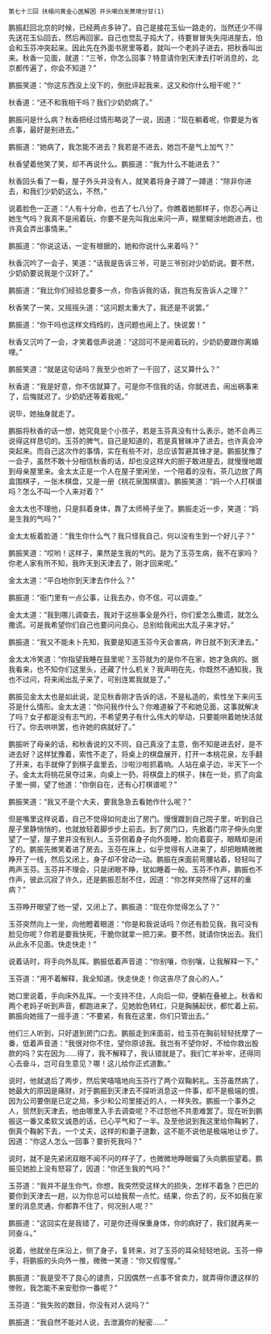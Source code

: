     第七十三回 扶榻问黄金心医解困 并头嘲白发蔗境分甘(1) 

   鹏振赶回北京的时候，已经两点多钟了。自己是接花玉仙一路走的，当然还少不得先送花玉仙回去，然后再回家。自己也觉乱子捣大了，待要冒冒失失闯进屋去，怕会和玉芬冲突起来。因此先在外面书房里等着，就叫一个老妈子进去，把秋香叫出来。秋香一见面，就道：“三爷，你怎么回事？特意请你到天津去打听消息的，北京都传遍了，你会不知道？”

   鹏振笑道：“你这东西没上没下的，倒批评起我来，这又和你什么相干呢？”

   秋香道：“还不和我相干吗？我们少奶奶病了。”

   鹏振问是什么病？秋香把经过情形略说了一说，因道：“现在躺着呢，你要是为省点事，最好是别进去。”

   鹏振道：“她病了，我怎能不进去？我若是不进去，她岂不是气上加气？”

   秋香望着他笑了笑，却不再说什么。鹏振道：“我为什么不能进去？”

   秋香回头看了一看，屋子外头并没有人，就笑着将身子蹲了一蹲道：“除非你进去，和我们少奶奶这么，不然，”

   说着脸色一正道：“人有十分命，也去了七八分了。你瞧着她那样子，你忍心再让她生气吗？我真不是闹着玩，你要不是先叫我出来问一声，糊里糊涂地跑进去，也许真会弄出事情来。”

   鹏振道：“你说这话，一定有根据的，她和你说什么来着吗？”

   秋香沉吟了一会子，笑道：“话我是告诉三爷，可是三爷别对少奶奶说。要不然，少奶奶要说我是个汉奸了。”

   鹏振道：“我比你们经验总要多一点，你告诉我的话，我岂有反告诉人之理？”

   秋香笑了一笑，又摇摇头道：“这问题太重大了，我还是不说罢。”

   鹏振道：“你干吗也这样文绉绉的，连问题也闹上了。快说罢！”

   秋香又沉吟了一会，才笑着低声说道：“这回可不是闹着玩的，少奶奶要跟你离婚哩。”

   鹏振笑道：“就是这句话吗？我至少也听了一千回了，这又算什么？”

   秋香道：“我是好意，你不信就算了。可是你不信我的话，你就进去，闹出祸事来了，后悔就迟了。少奶奶还等着我呢。”

   说毕，她抽身就走了。

   鹏振将秋香的话一想，她究竟是个小孩子，若是玉芬真没有什么表示，她不会再三说得这样恳切的。玉芬的脾气，自己是知道的，若是真冒昧冲了进去，也许真会冲突起来。而自己这次作的事情，实在有些不对，总应该暂避其锋才是。鹏振犹豫了一会子，虽然不敢十分相信秋香的话，却也没这样大的胆子敢进屋去，就慢慢地踱到母亲屋里来。金太太正是一个人在屋子里闲坐，一个陪着的没有。茶几边放了两盒围棋子，一张木棋盘，又是一册《桃花泉围棋谱》。鹏振笑道：“妈一个人打棋谱吗？怎么不叫一个人来对着？”

   金太太也不理他，只是斜着身体，靠了太师椅子坐了。鹏振走近一步，笑道：“妈是生我的气吗？”

   金太太板着脸道：“我生你什么气？我只怪我自己，何以没有生到一个好儿子？”

   鹏振笑道：“哎哟！这样子，果然是生我的气的。是为了玉芬生病，我不在家吗？你老人家有所不知，我昨天到天津去了，刚才回来呢。”

   金太太道：“平白地你到天津去作什么？”

   鹏振道：“衙门里有一点公事，让我去办，你不信，可以调查。”

   金太太道：“我到哪儿调查去，我对于这些事全是外行，你们爱怎么撒谎，就怎么撒谎。可是我希望你们自己也要问问良心，总别给我闹出大乱子来才好。”

   鹏振道：“我又不能未卜先知，我要是知道玉芬今天会害病，昨日就不到天津去。”

   金太太冷笑道：“你指望我睡在鼓里呢？玉芬就为的是你不在家，她才急病的。据我看来，也不知你们这里头，还藏了什么机关？我声明在先，你既然不通知我，我也不过问，将来闹出乱子来了，可别连累我就是了。”

   鹏振见金太太也是如此说，足见秋香刚才告诉的话，不是私造的，索性坐下来问玉芬是什么情形。金太太道：“你问我作什么？你难道躲了不和她见面，这事就解决了吗？女子都是没有志气的，不希望男子有什么伟大的举动，只要能哄着她快活就行了。你去哄哄罢，也许她的病就好了。”

   鹏振听了母亲的话，和秋香说的又不同，自己真没了主意，倒不知是进去好，是不进去好？这样犹豫着，索性不走了，将桌上的棋盘展开，打开一本桃花泉，左手翻了开来，右手就伸了到棋子盒里去，沙啦沙啦抓着响。人站在桌子边，半天下一个子。金太太将桃花泉夺过来，向桌上一扔，将棋盘上的棋子，抹在一处，抓了向盒子里一掷，望了他道：“你倒自在，还有心打棋谱呢？”

   鹏振笑道：“我又不是个大夫，要我急急去看她作什么呢？”

   但是嘴里这样说着，自己不觉得如何走出了房门。慢慢踱到自己院子里，听到自己屋子里静悄悄的，也就放轻着脚步步上前去。到了房门口，先掀着门帘子伸头向里望了一望，屋子里并没有别人。玉芬侧着身子向外面睡，脸向着窗子，眼睛却是闭了的。鹏振先微笑着进了房去。玉芬在床上，似乎觉得有人进来了，却把眼睛微微睁开了一线，然后又闭上，身子却不曾动一动。鹏振在床面前弯腰站着，轻轻叫了两声玉芬。玉芬并不理会，只是闭眼不睁，犹如睡着一般。玉芬不作声，鹏振也不作声，彼此沉寂了许久，还是鹏振忍耐不住，因道：“你怎样突然得了这样的重病？”

   玉芬睁开眼望了他一望，又闭上了。鹏振道：“现在你觉得怎么了？”

   玉芬突然向上一坐，向他瞪着眼道：“你是和我说话吗？你还有脸见我，我可没有脸见你呢？你若是要我快死，干脆你就拿一把刀来。要不然，就请你快出去。我们从此永不见面。快走快走！”

   说着话时，将手向外乱挥。鹏振低着声音道：“你别嚷，你别嚷，让我解释一下。”

   玉芬道：“用不着解释，我全知道。快走快走！你这丧尽了良心的人。”

   她口里说着，手向床外乱挥。一个支持不住，人向后一仰，便躺在叠被上。秋香和两个老妈子听到声音，都跑进来了，见她脸色转红，只是胸脯起伏，都忙着上前。鹏振向她摇了一摇手道：“不要紧，有我在这里，你们只管出去。”

   他们三人听到，只好退到房门口去。鹏振走到床面前，给玉芬在胸前轻轻抚摩了一番，低着声音道：“我很对你不住，望你原谅我。我岂有不望你好，不给你救出股款的吗？实在因为……得了，我不解释了，我认错就是了。我们亡羊补牢，还得同心去奋斗，岂可自生意见？哪！这儿给你正式道歉。”

   说时，他就退后了两步，然后笑嘻嘻地向玉芬行了两个双鞠躬礼。玉芬虽然病了，她最大的原因是痛财，对于鹏振到天津去不探听消息这一件事，却不是极端的恨，因为公司要倒是已定之局，多少和公司里接近的人，一样失败。鹏振一个事外之人，贸然到天津去，他由哪里入手去调查呢？不过怨他不共患难罢了。现在听到鹏振这一番又柔软又诚恳的话，已心平气和了一半。及至他说到我这里给你鞠躬了，倒真个鞠躬下去，一个丈夫，这样的和妻子道歉，这不能不说他是极端地让步了。因道：“你这人怎么一回事？要折死我吗？”

   说时，就不是先紧闭双眼不闻不问的样子了，也微微地睁眼偏了头向鹏振望着。鹏振见她脸上没有怒容了，因道：“你还生我的气吗？”

   玉芬道：“我并不是生你气，你想，我突然受这样大的损失，怎样不着急？巴巴的要你到天津去一趟，以为你总可以给我帮一点忙。结果，你去了的，反不如我在家里的消息灵通，你都靠不住了，何况别人呢？”

   鹏振道：“这回实在是我错了，可是你还得保重身体，你的病好了，我们就再来一同奋斗。”

   说着，他就坐在床沿上，侧了身子，复转来，对了玉芬的耳朵轻轻地说。玉芬一伸手，将鹏振的头向外一推，微微一笑道：“你又假惺惺。”

   鹏振道：“我是受不了良心的谴责，只因偶然一点事不曾卖力，就弄得你遭这样的惨败，我怎能不来安慰你一番呢？”

   玉芬道：“我失败的数目，你没有对人说吗？”

   鹏振道：“我自然不能对人说，去泄漏你的秘密……”

